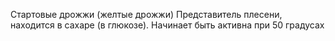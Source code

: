 Стартовые дрожжи (желтые дрожжи)
Представитель плесени, находится в сахаре (в глюкозе). Начинает быть активна при 50 градусах
